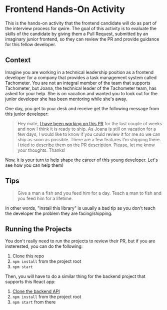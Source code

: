 # Frontend Hands-On Activity

This is the hands-on activity that the frontend candidate will do as part of the interview process for qwire. The goal of this activity is to evaluate the skills of the candidate by giving them a Pull Request, submitted by an imaginary junior frontend, so they can review the PR and provide guidance for this fellow developer.

## Context

Imagine you are working in a technical leadership position as a frontend developer for a company that provides a task management system called Tachometer. You are not an integral member of the team that supports Tachometer, but Joana, the technical leader of the Tachometer team, has asked for your help.  She is on vacation and wanted you to look out for the junior developer she has been mentoring while she's away.

One day, you get to your desk and receive get the following message from this junior developer:

> Hey mate, [I have been working on this PR](https://github.com/brunokrebs/react-q-and-a/pull/1) for the last couple of weeks and now I think it is ready to ship. As Joana is still on vacation for a few days, I would like to know if you could review it for me so we can ship as soon as possible. There are a few features I'm shipping there. I tried to describe them on the PR description. Please, let me know your thoughts. Thanks!

Now, it is your turn to help shape the career of this young developer. Let's see how you can help them!

## Tips

> Give a man a fish and you feed him for a day. Teach a man to fish and you feed him for a lifetime.

In other words, "install this library" is usually a bad tip as you don't teach the developer the problem they are facing/shipping.

## Running the Projects

You don't really need to run the projects to review their PR, but if you are insterested, you can do the following:

1. Clone this repo
2. `npm install` from the project root
3. `npm start`

Then, you will have to do a similar thing for the backend project that supports this React app:

1. [Clone the backend API](https://github.com/brunokrebs/node-q-and-a)
2. `npm install` from the project root
3. `npm start` from there
